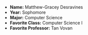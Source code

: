 - **Name:** Matthew-Gracey Desravines 
- **Year:** Sophomore
- **Major:** Computer Science 
- **Favorite Class:** Computer Science I
- **Favorite Professor:** Tan Vovan

